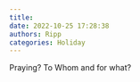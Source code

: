 ```yaml
---
title: 
date: 2022-10-25 17:28:38
authors: Ripp
categories: Holiday
---
```


 Praying?
To Whom and for what?